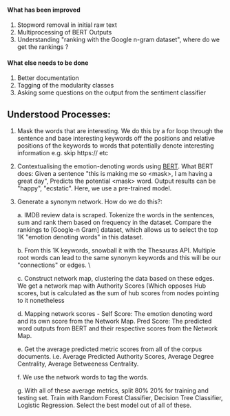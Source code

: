 #### What has been improved
1. Stopword removal in initial raw text 
2. Multiprocessing of BERT Outputs 
3. Understanding "ranking with the Google n-gram dataset", where do we get the rankings ? 

#### What else needs to be done 
1. Better documentation 
2. Tagging of the modularity classes
3. Asking some questions on the output from the sentiment classifier 

## Understood Processes: 

1. Mask the words that are interesting. We do this by a for loop through the sentence and base interesting keywords off the positions and relative positions of the keywords to words that potentially denote interesting information e.g. skip https:// etc

2. Contextualising the emotion-denoting words using [BERT](https://huggingface.co/bert-base-uncased.). What BERT does: Given a sentence "this is making me so \<mask\>, I am having a great day", Predicts the potential \<mask\> word. Output results can be "happy", "ecstatic". Here, we use a pre-trained model. 

3. Generate a synonym network. How do we do this?: 

    a. IMDB review data is scraped. Tokenize the words in the sentences, sum and rank them based on frequency in the dataset. Compare the rankings to [Google-n Gram] dataset, which allows us to select the top 1K "emotion denoting words" in this dataset. 
    
    b. From this 1K keywords, snowball it with the Thesauras API. Multiple root words can lead to the same synonym keywords and this will be our "connections" or edges. \
    
    c. Construct network map, clustering the data based on these edges. We get a network map with Authority Scores (Which opposes Hub scores, but is calculated as the sum of hub scores from nodes pointing to it nonetheless
    
    d. Mapping network scores - Self Score: The emotion denoting word and its own score from the Network Map. Pred Score: The predicted word outputs from BERT and their respective scores from the Network Map. 
        
    e. Get the average predicted metric scores from all of the corpus documents. i.e. Average Predicted Authority Scores, Average Degree Centrality, Average Betweeness Centrality.
    
    f. We use the network words to tag the words. 
    
    g. With all of these average metrics, split 80% 20% for training and testing set. Train with Random Forest Classifier, Decision Tree Classifier, Logistic Regression. Select the best model out of all of these. 


